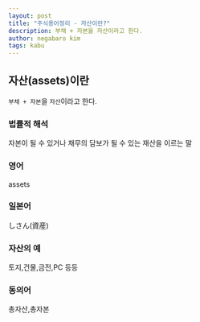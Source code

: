 ```yaml
---
layout: post
title: "주식용어정리 - 자산이란?"
description: 부채 + 자본을 자산이라고 한다.
author: negabaro kim
tags: kabu
---
```


## 자산(assets)이란


`부채 + 자본`을 `자산`이라고 한다.

### 법률적 해석

자본이 될 수 있거나 채무의 담보가 될 수 있는 재산을 이르는 말

### 영어

assets

### 일본어

しさん(資産)


### 자산의 예

토지,건물,금전,PC 등등

### 동의어 

총자산,총자본
